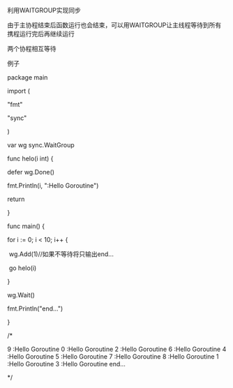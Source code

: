利用WAITGROUP实现同步

由于主协程结束后函数运行也会结束，可以用WAITGROUP让主线程等待到所有携程运行完后再继续运行

两个协程相互等待

例子

package main

import (

  "fmt"

  "sync"

)

var wg sync.WaitGroup

func helo(i int) {

  defer wg.Done()

  fmt.Println(i, ":Hello Goroutine")

  return

}

func main() {

  for i := 0; i < 10; i++ {

​    wg.Add(1)//如果不等待将只输出end...

​    go helo(i)

  }

  wg.Wait()

  fmt.Println("end...")

}

/*

9 :Hello Goroutine
0 :Hello Goroutine
2 :Hello Goroutine
6 :Hello Goroutine
4 :Hello Goroutine
5 :Hello Goroutine
7 :Hello Goroutine
8 :Hello Goroutine
1 :Hello Goroutine
3 :Hello Goroutine
end...

*/